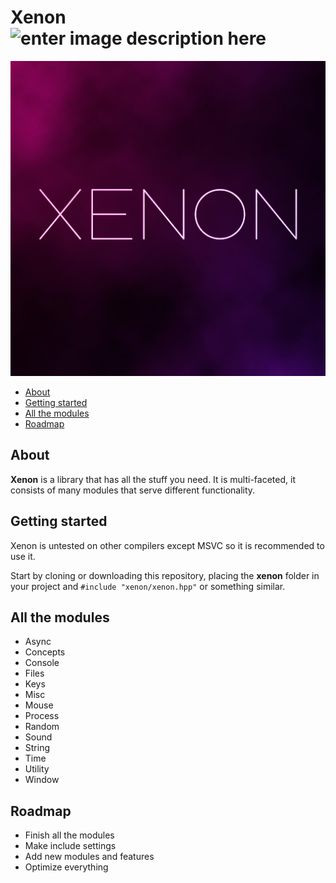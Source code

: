 # Xenon ![enter image description here](https://img.shields.io/github/license/AlienTheBetrayer/Xenon?color=blue)
![xenon-image](https://raw.githubusercontent.com/AlienTheBetrayer/Xenon/main/xenon.png)
- [About](#about)
- [Getting started](#getting-started)
- [All the modules](#all-the-modules)
- [Roadmap](#roadmap)
## About
**Xenon** is a library that has all the stuff you need. It is multi-faceted, it consists of many modules that serve different functionality.
## Getting started
Xenon is untested on other compilers except MSVC so it is recommended to use it.

Start by cloning or downloading this repository, placing the **xenon** folder in your project and `#include "xenon/xenon.hpp"` or something similar.
## All the modules
- Async
- Concepts
- Console
- Files
- Keys
- Misc
- Mouse
- Process
- Random
- Sound
- String
- Time
- Utility
- Window
## Roadmap
- Finish all the modules
- Make include settings
- Add new modules and features
- Optimize everything